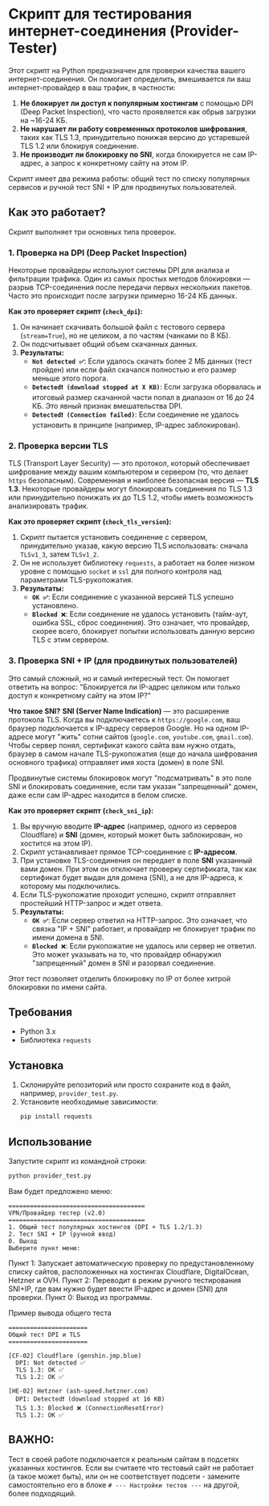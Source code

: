 # Скрипт для тестирования интернет-соединения (Provider-Tester)

Этот скрипт на Python предназначен для проверки качества вашего интернет-соединения. Он помогает определить, вмешивается ли ваш интернет-провайдер в ваш трафик, в частности:

1.  **Не блокирует ли доступ к популярным хостингам** с помощью DPI (Deep Packet Inspection), что часто проявляется как обрыв загрузки на ~16-24 КБ.
2.  **Не нарушает ли работу современных протоколов шифрования**, таких как TLS 1.3, принудительно понижая версию до устаревшей TLS 1.2 или блокируя соединение.
3.  **Не производит ли блокировку по SNI**, когда блокируется не сам IP-адрес, а запрос к конкретному сайту на этом IP.

Скрипт имеет два режима работы: общий тест по списку популярных сервисов и ручной тест SNI + IP для продвинутых пользователей.

## Как это работает?

Скрипт выполняет три основных типа проверок.

### 1. Проверка на DPI (Deep Packet Inspection)

Некоторые провайдеры используют системы DPI для анализа и фильтрации трафика. Один из самых простых методов блокировки — разрыв TCP-соединения после передачи первых нескольких пакетов. Часто это происходит после загрузки примерно 16-24 КБ данных.

**Как это проверяет скрипт (`check_dpi`):**

1.  Он начинает скачивать большой файл с тестового сервера (`stream=True`), но не целиком, а по частям (чанками по 8 КБ).
2.  Он подсчитывает общий объем скачанных данных.
3.  **Результаты:**
    *   **`Not detected ✅`**: Если удалось скачать более 2 МБ данных (тест пройден) или если файл скачался полностью и его размер меньше этого порога.
    *   **`Detected❗️ (download stopped at X KB)`**: Если загрузка оборвалась и итоговый размер скачанной части попал в диапазон от 16 до 24 КБ. Это явный признак вмешательства DPI.
    *   **`Detected❗️ (Connection failed)`**: Если соединение не удалось установить в принципе (например, IP-адрес заблокирован).

### 2. Проверка версии TLS

TLS (Transport Layer Security) — это протокол, который обеспечивает шифрование между вашим компьютером и сервером (то, что делает `https` безопасным). Современная и наиболее безопасная версия — **TLS 1.3**. Некоторые провайдеры могут блокировать соединения по TLS 1.3 или принудительно понижать их до TLS 1.2, чтобы иметь возможность анализировать трафик.

**Как это проверяет скрипт (`check_tls_version`):**

1.  Скрипт пытается установить соединение с сервером, принудительно указав, какую версию TLS использовать: сначала `TLSv1_3`, затем `TLSv1_2`.
2.  Он не использует библиотеку `requests`, а работает на более низком уровне с помощью `socket` и `ssl` для полного контроля над параметрами TLS-рукопожатия.
3.  **Результаты:**
    *   **`OK ✅`**: Если соединение с указанной версией TLS успешно установлено.
    *   **`Blocked ❌`**: Если соединение не удалось установить (тайм-аут, ошибка SSL, сброс соединения). Это означает, что провайдер, скорее всего, блокирует попытки использовать данную версию TLS с этим сервером.

### 3. Проверка SNI + IP (для продвинутых пользователей)

Это самый сложный, но и самый интересный тест. Он помогает ответить на вопрос: "Блокируется ли IP-адрес целиком или только доступ к конкретному сайту на этом IP?"

**Что такое SNI?**
**SNI (Server Name Indication)** — это расширение протокола TLS. Когда вы подключаетесь к `https://google.com`, ваш браузер подключается к IP-адресу серверов Google. Но на одном IP-адресе могут "жить" сотни сайтов (`google.com`, `youtube.com`, `gmail.com`). Чтобы сервер понял, сертификат какого сайта вам нужно отдать, браузер в самом начале TLS-рукопожатия (еще до начала шифрования основного трафика) отправляет имя хоста (домен) в поле SNI.

Продвинутые системы блокировок могут "подсматривать" в это поле SNI и блокировать соединение, если там указан "запрещенный" домен, даже если сам IP-адрес находится в белом списке.

**Как это проверяет скрипт (`check_sni_ip`):**

1.  Вы вручную вводите **IP-адрес** (например, одного из серверов Cloudflare) и **SNI** (домен, который может быть заблокирован, но хостится на этом IP).
2.  Скрипт устанавливает прямое TCP-соединение с **IP-адресом**.
3.  При установке TLS-соединения он передает в поле **SNI** указанный вами домен. При этом он отключает проверку сертификата, так как сертификат будет выдан для домена (SNI), а не для IP-адреса, к которому мы подключились.
4.  Если TLS-рукопожатие проходит успешно, скрипт отправляет простейший HTTP-запрос и ждет ответа.
5.  **Результаты:**
    *   **`OK ✅`**: Если сервер ответил на HTTP-запрос. Это означает, что связка "IP + SNI" работает, и провайдер не блокирует трафик по имени домена в SNI.
    *   **`Blocked ❌`**: Если рукопожатие не удалось или сервер не ответил. Это может указывать на то, что провайдер обнаружил "запрещенный" домен в SNI и разорвал соединение.

Этот тест позволяет отделить блокировку по IP от более хитрой блокировки по имени сайта.

## Требования

*   Python 3.x
*   Библиотека `requests`

## Установка

1.  Склонируйте репозиторий или просто сохраните код в файл, например, `provider_test.py`.
2.  Установите необходимые зависимости:
    ```bash
    pip install requests
    ```

## Использование

Запустите скрипт из командной строки:

```bash
python provider_test.py
```

Вам будет предложено меню:

```
======================================
VPN/Провайдер тестер (v2.0)
======================================
1. Общий тест популярных хостингов (DPI + TLS 1.2/1.3)
2. Тест SNI + IP (ручной ввод)
0. Выход
Выберите пункт меню:
```

Пункт 1: Запускает автоматическую проверку по предустановленному списку сайтов, расположенных на хостингах Cloudflare, DigitalOcean, Hetzner и OVH.
Пункт 2: Переводит в режим ручного тестирования SNI+IP, где вам нужно будет ввести IP-адрес и домен (SNI) для проверки.
Пункт 0: Выход из программы.

Пример вывода общего теста

```
======================
Общий тест DPI и TLS
======================

[CF-02] Cloudflare (genshin.jmp.blue)
  DPI: Not detected ✅
  TLS 1.3: OK ✅
  TLS 1.2: OK ✅

[HE-02] Hetzner (ash-speed.hetzner.com)
  DPI: Detected❗️ (download stopped at 16 KB)
  TLS 1.3: Blocked ❌ (ConnectionResetError)
  TLS 1.2: OK ✅
```

## ВАЖНО:

Тест в своей работе подключается к реальным сайтам в подсетях указанных хостингов. Если вы считаете что тестовый сайт не работает (а такое может быть), или он не соответствует подсети - замените самостоятельно его в блоке `# --- Настройки тестов ---` на другой, более подходящий.
